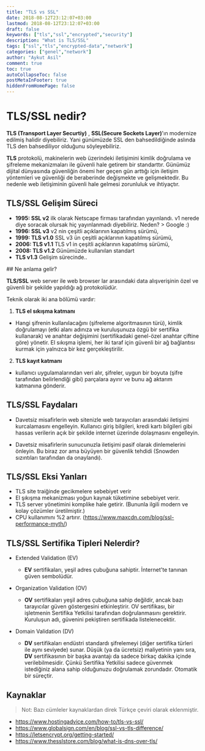 ```yaml
---
title: "TLS vs SSL"
date: 2018-08-12T23:12:07+03:00
lastmod: 2018-08-12T23:12:07+03:00
draft: false
keywords: ["tls","ssl","encrypted","security"]
description: "What is TLS/SSL"
tags: ["ssl","tls","encrypted-data","network"]
categories: ["genel","network"]
author: "Aykut Asil"
comment: true
toc: true
autoCollapseToc: false
postMetaInFooter: true
hiddenFromHomePage: false
---
```


# TLS/SSL nedir?

**TLS (Transport Layer Securtiy)** , **SSL(Secure Sockets Layer)**'ın modernize edilmiş halidir diyebiliriz. Yani günümüzde SSL den bahsedildiğinde aslında TLS den bahsediliyor olduğunu söyleyebiliriz.

**TLS** protokolü, makinelerin web üzerindeki iletişimini kimlik doğrulama ve şifreleme mekanizmaları ile güvenli hale getirem bir standarttır. Günümüz dijital dünyasında güvenliğin önemi her geçen gün arttığı için iletişim yöntemleri ve güvenliği de beraberinde değişmekte ve gelişmektedir. Bu nedenle web iletişiminin güvenli hale gelmesi zorunluluk ve ihtiyaçtır.

## TLS/SSL Gelişim Süreci

- **1995: SSL v2** ilk olarak Netscape firması tarafından yayınlandı. v1 nerede diye soracak olursak hiç yayınlanmadı diyebiliriz. Neden? > Google :) 
- **1996: SSL v3** v2 nin çeşitli açıklarının kapatılmış sürümü,
- **1999: TLS v1.0** SSL v3 ün çeşitli açıklarının kapatılmış sürümü,
- **2006: TLS v1.1** TLS v1 in çeşitli açıklarının kapatılmış sürümü,
- **2008: TLS v1.2** Günümüzde kullanılan standart
- **TLS v1.3** Gelişim sürecinde..

## Ne anlama gelir?

**TLS/SSL** web server ile web browser lar arasındaki data alışverişinin özel ve güvenli bir şekilde yapıldığı ağ protokolüdür.

Teknik olarak iki ana bölümü vardır:

1. **TLS el sıkışma katmanı**
  - Hangi şifrenin kullanılacağını (şifreleme algoritmasının türü), kimlik doğrulamayı (etki alanı adınıza ve kuruluşunuza özgü bir sertifika kullanarak) ve anahtar değişimini (sertifikadaki genel-özel anahtar çiftine göre) yönetir. El sıkışma işlemi, her iki taraf için güvenli bir ağ bağlantısı kurmak için yalnızca bir kez gerçekleştirilir.
2. **TLS kayıt katmanı** 
  - kullanıcı uygulamalarından veri alır, şifreler, uygun bir boyuta (şifre tarafından belirlendiği gibi) parçalara ayırır ve bunu ağ aktarım katmanına gönderir.

## TLS/SSL Faydaları

- Davetsiz misafirlerin web sitenizle web tarayıcıları arasındaki iletişimi kurcalamasını engelleyin. Kullanıcı giriş bilgileri, kredi kartı bilgileri gibi hassas verilerin açık bir şekilde internet üzerinde dolaşmasını engelleyin.

- Davetsiz misafirlerin sunucunuzla iletişimi pasif olarak dinlemelerini önleyin. Bu biraz zor ama büyüyen bir güvenlik tehdidi (Snowden sızıntıları tarafından da onaylandı).

## TLS/SSL Eksi Yanları

- TLS site traiğinde gecikmelere sebebiyet verir
- El şıkışma mekanizması yoğun kaynak tüketimine sebebiyet verir.
- TLS server yönetimini komplike hale getirir. (Bununla ilgili modern ve kolay çözümler üretilmiştir.)
- CPU kullanımını %2 artırır. (https://www.maxcdn.com/blog/ssl-performance-myth/)

## TLS/SSL Sertifika Tipleri Nelerdir?

- Extended Validation (EV)
  - **EV** sertifikaları, yeşil adres çubuğuna sahiptir. İnternet'te tanınan güven sembolüdür.

- Organization Validation (OV)
  - **OV** sertifikaları yeşil adres çubuğuna sahip değildir, ancak bazı tarayıcılar güven göstergesini etkinleştirir. OV sertifikası, bir işletmenin Sertifika Yetkilisi tarafından doğrulanmasını gerektirir. Kuruluşun adı, güvenini pekiştiren sertifikada listelenecektir.

- Domain Validation (DV)
  - **DV** sertifikaları endüstri standardı şifrelemeyi (diğer sertifika türleri ile aynı seviyede) sunar. Düşük (ya da ücretsiz) maliyetinin yanı sıra, **DV** sertifikasının bir başka avantajı da sadece birkaç dakika içinde verilebilmesidir. Çünkü Sertifika Yetkilisi sadece güvenmek istediğiniz alana sahip olduğunuzu doğrulamak zorundadır. Otomatik bir süreçtir.

## Kaynaklar

> Not: Bazı cümleler kaynaklardan direk Türkçe çeviri olarak eklenmiştir.

- https://www.hostingadvice.com/how-to/tls-vs-ssl/
- https://www.globalsign.com/en/blog/ssl-vs-tls-difference/
- https://letsencrypt.org/getting-started/
- https://www.thesslstore.com/blog/what-is-dns-over-tls/

